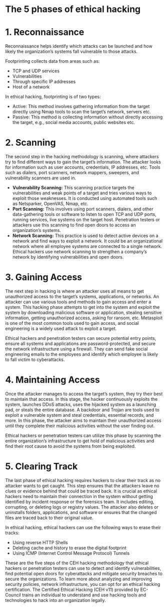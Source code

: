 # The 5 phases of ethical hacking

# 1. Reconnaissance
Reconnaissance helps identify which attacks can be launched and how likely the organization’s systems fall vulnerable to those attacks.

Footprinting collects data from areas such as:
- TCP and UDP services
- Vulnerabilities
- Through specific IP addresses
- Host of a network

In ethical hacking, footprinting is of two types:
- Active: This method involves gathering information from the target directly using Nmap tools to scan the target’s network, servers etc.
- Passive: This method is collecting information without directly accessing the target, e.g., social media accounts, public websites etc.

# 2. Scanning
The second step in the hacking methodology is scanning, where attackers try to find different ways to gain the target’s information. The attacker looks for information such as user accounts, credentials, IP addresses, etc. Tools such as dialers, port scanners, network mappers, sweepers, and vulnerability scanners are used in.

- **Vulnerability Scanning:** This scanning practice targets the vulnerabilities and weak points of a target and tries various ways to exploit those weaknesses. It is conducted using automated tools such as Netsparker, OpenVAS, Nmap, etc.
- **Port Scanning:** This involves using port scanners, dialers, and other data-gathering tools or software to listen to open TCP and UDP ports, running services, live systems on the target host. Penetration testers or attackers use this scanning to find open doors to access an organization’s systems.
- **Network Scanning:** This practice is used to detect active devices on a network and find ways to exploit a network. It could be an organizational network where all employee systems are connected to a single network. Ethical hackers use network scanning to strengthen a company’s network by identifying vulnerabilities and open doors.

# 3. Gaining Access
The next step in hacking is where an attacker uses all means to get unauthorized access to the target’s systems, applications, or networks. An attacker can use various tools and methods to gain access and enter a system. This hacking phase attempts to get into the system and exploit the system by downloading malicious software or application, stealing sensitive information, getting unauthorized access, asking for ransom, etc. Metasploit is one of the most common tools used to gain access, and social engineering is a widely used attack to exploit a target.

Ethical hackers and penetration testers can secure potential entry points, ensure all systems and applications are password-protected, and secure the network infrastructure using a firewall. They can send fake social engineering emails to the employees and identify which employee is likely to fall victim to cyberattacks.

# 4. Maintaining Access
Once the attacker manages to access the target’s system, they try their best to maintain that access. In this stage, the hacker continuously exploits the system, launches DDoS attacks, uses the hijacked system as a launching pad, or steals the entire database. A backdoor and Trojan are tools used to exploit a vulnerable system and steal credentials, essential records, and more. In this phase, the attacker aims to maintain their unauthorized access until they complete their malicious activities without the user finding out.

Ethical hackers or penetration testers can utilize this phase by scanning the entire organization’s infrastructure to get hold of malicious activities and find their root cause to avoid the systems from being exploited.

# 5. Clearing Track
The last phase of ethical hacking requires hackers to clear their track as no attacker wants to get caught. This step ensures that the attackers leave no clues or evidence behind that could be traced back. It is crucial as ethical hackers need to maintain their connection in the system without getting identified by incident response or the forensics team. It includes editing, corrupting, or deleting logs or registry values. The attacker also deletes or uninstalls folders, applications, and software or ensures that the changed files are traced back to their original value.

In ethical hacking, ethical hackers can use the following ways to erase their tracks:
- Using reverse HTTP Shells
- Deleting cache and history to erase the digital footprint
- Using ICMP (Internet Control Message Protocol) Tunnels

These are the five steps of the CEH hacking methodology that ethical hackers or penetration testers can use to detect and identify vulnerabilities, find potential open doors for cyberattacks and mitigate security breaches to secure the organizations. To learn more about analyzing and improving security policies, network infrastructure, you can opt for an ethical hacking certification. The Certified Ethical Hacking (CEH v11) provided by EC-Council trains an individual to understand and use hacking tools and technologies to hack into an organization legally.
